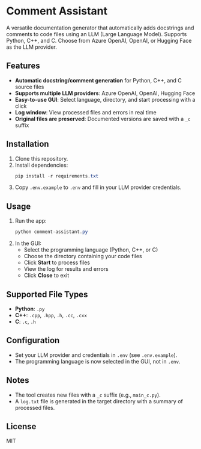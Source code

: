 # Comment Assistant

A versatile documentation generator that automatically adds docstrings and comments to code files using an LLM (Large Language Model). Supports Python, C++, and C. Choose from Azure OpenAI, OpenAI, or Hugging Face as the LLM provider.

## Features
- **Automatic docstring/comment generation** for Python, C++, and C source files
- **Supports multiple LLM providers**: Azure OpenAI, OpenAI, Hugging Face
- **Easy-to-use GUI**: Select language, directory, and start processing with a click
- **Log window**: View processed files and errors in real time
- **Original files are preserved**: Documented versions are saved with a `_c` suffix

## Installation
1. Clone this repository.
2. Install dependencies:
   ```powershell
   pip install -r requirements.txt
   ```
3. Copy `.env.example` to `.env` and fill in your LLM provider credentials.

## Usage
1. Run the app:
   ```powershell
   python comment-assistant.py
   ```
2. In the GUI:
   - Select the programming language (Python, C++, or C)
   - Choose the directory containing your code files
   - Click **Start** to process files
   - View the log for results and errors
   - Click **Close** to exit

## Supported File Types
- **Python**: `.py`
- **C++**: `.cpp`, `.hpp`, `.h`, `.cc`, `.cxx`
- **C**: `.c`, `.h`

## Configuration
- Set your LLM provider and credentials in `.env` (see `.env.example`).
- The programming language is now selected in the GUI, not in `.env`.

## Notes
- The tool creates new files with a `_c` suffix (e.g., `main_c.py`).
- A `log.txt` file is generated in the target directory with a summary of processed files.

## License
MIT
